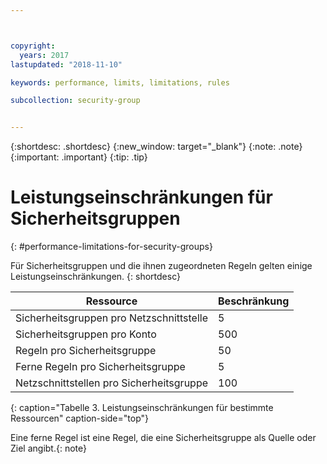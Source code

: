 ```yaml
---



copyright:
  years: 2017
lastupdated: "2018-11-10"

keywords: performance, limits, limitations, rules

subcollection: security-group


---
```


{:shortdesc: .shortdesc}
{:new_window: target="_blank"}
{:note: .note}
{:important: .important}
{:tip: .tip}

# Leistungseinschränkungen für Sicherheitsgruppen
{: #performance-limitations-for-security-groups}

Für Sicherheitsgruppen und die ihnen zugeordneten Regeln gelten einige Leistungseinschränkungen.
{: shortdesc}

| Ressource                                                  | Beschränkung                                               |
| --------------------------------------------------------- | --------------------------------------------------- |
| Sicherheitsgruppen pro Netzschnittstelle                     | 5                                                   |
| Sicherheitsgruppen pro Konto                               | 500                                                 |
| Regeln pro Sicherheitsgruppe                                  | 50                                                  |
| Ferne Regeln pro Sicherheitsgruppe                           | 5                                                   |
| Netzschnittstellen pro Sicherheitsgruppe                     | 100                                                  |
{: caption="Tabelle 3. Leistungseinschränkungen für bestimmte Ressourcen" caption-side="top"}

Eine ferne Regel ist eine Regel, die eine Sicherheitsgruppe als Quelle oder Ziel angibt.{: note}

